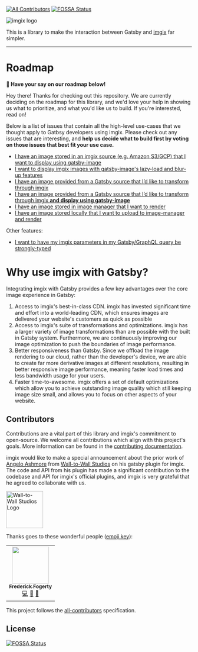 <!-- ix-docs-ignore -->
<!-- ALL-CONTRIBUTORS-BADGE:START - Do not remove or modify this section -->
[![All Contributors](https://img.shields.io/badge/all_contributors-1-orange.svg?style=flat-square)](#contributors-)
[![FOSSA Status](https://app.fossa.com/api/projects/git%2Bgithub.com%2Fimgix%2Fgatsby.svg?type=shield)](https://app.fossa.com/projects/git%2Bgithub.com%2Fimgix%2Fgatsby?ref=badge_shield)
<!-- ALL-CONTRIBUTORS-BADGE:END -->

![imgix logo](https://assets.imgix.net/sdk-imgix-logo.svg)

This is a library to make the interaction between Gatsby and [imgix](https://www.imgix.com/) far simpler.

---

<!-- /ix-docs-ignore -->

# Roadmap

**📣 Have your say on our roadmap below!**

Hey there! Thanks for checking out this repository. We are currently deciding on the roadmap for this library, and we'd love your help in showing us what to prioritize, and what you'd like us to build. If you're interested, read on!

Below is a list of issues that contain all the high-level use-cases that we thought apply to Gatbsy developers using imgix. Please check out any issues that are interesting, and **help us decide what to build first by voting on those issues that best fit your use case.**

- [I have an image stored in an imgix source (e.g. Amazon S3/GCP) that I want to display using gatsby-image](https://github.com/imgix/gatsby/issues/1)
- [I want to display imgix images with gatsby-image's lazy-load and blur-up features](https://github.com/imgix/gatsby/issues/2)
- [I have an image provided from a Gatsby source that I’d like to transform through imgix](https://github.com/imgix/gatsby/issues/3)
- [I have an image provided from a Gatsby source that I’d like to transform through imgix **and display using gatsby-image**](https://github.com/imgix/gatsby/issues/4)
- [I have an image stored in image manager that I want to render](https://github.com/imgix/gatsby/issues/6)
- [I have an image stored locally that I want to upload to image-manager and render](https://github.com/imgix/gatsby/issues/7)

Other features:
- [I want to have my imgix parameters in my Gatsby/GraphQL query be strongly-typed](https://github.com/imgix/gatsby/issues/5)

# Why use imgix with Gatsby?

Integrating imgix with Gatsby provides a few key advantages over the core image experience in Gatsby:

1. Access to imgix's best-in-class CDN. imgix has invested significant time and effort into a world-leading CDN, which ensures images are delivered your website's customers as quick as possible
2. Access to imgix's suite of transformations and optimizations. imgix has a larger variety of image transformations than are possible with the built in Gatsby system. Furthermore, we are continuously improving our image optimization to push the boundaries of image performance.
3. Better responsiveness than Gatsby. Since we offload the image rendering to our cloud, rather than the developer's device, we are able to create far more derivative images at different resolutions, resulting in better responsive image performance, meaning faster load times and less bandwidth usage for your users.
4. Faster time-to-awesome. imgix offers a set of default optimizations which allow you to achieve outstanding image quality which still keeping image size small, and allows you to focus on other aspects of your website.



## Contributors

Contributions are a vital part of this library and imgix's commitment to open-source. We welcome all contributions which align with this project's goals. More information can be found in the [contributing documentation](CONTRIBUTING.md).

imgix would like to make a special announcement about the prior work of [Angelo Ashmore](https://github.com/angeloashmore) from [Wall-to-Wall Studios](https://www.walltowall.com/) on his gatsby plugin for imgix. The code and API from his plugin has made a significant contribution to the codebase and API for imgix's official plugins, and imgix is very grateful that he agreed to collaborate with us.

<img src="./wall-to-wall-logo.svg" height="100" alt="Wall-to-Wall Studios Logo">
 
<!-- ix-docs-ignore -->

Thanks goes to these wonderful people ([emoji key](https://allcontributors.org/docs/en/emoji-key)):

<!-- ALL-CONTRIBUTORS-LIST:START - Do not remove or modify this section -->
<!-- prettier-ignore-start -->
<!-- markdownlint-disable -->
<table>
  <tr>
    <td align="center"><a href="https://github.com/frederickfogerty"><img src="https://avatars0.githubusercontent.com/u/615334?v=4" width="100px;" alt=""/><br /><sub><b>Frederick Fogerty</b></sub></a><br /><a href="https://github.com/imgix/gatsby/commits?author=frederickfogerty" title="Code">💻</a> <a href="https://github.com/imgix/gatsby/commits?author=frederickfogerty" title="Documentation">📖</a> <a href="#maintenance-frederickfogerty" title="Maintenance">🚧</a></td>
  </tr>
</table>

<!-- markdownlint-enable -->
<!-- prettier-ignore-end -->
<!-- ALL-CONTRIBUTORS-LIST:END -->

This project follows the [all-contributors](https://github.com/all-contributors/all-contributors) specification. 

<!-- /ix-docs-ignore -->


## License
[![FOSSA Status](https://app.fossa.com/api/projects/git%2Bgithub.com%2Fimgix%2Fgatsby.svg?type=large)](https://app.fossa.com/projects/git%2Bgithub.com%2Fimgix%2Fgatsby?ref=badge_large)